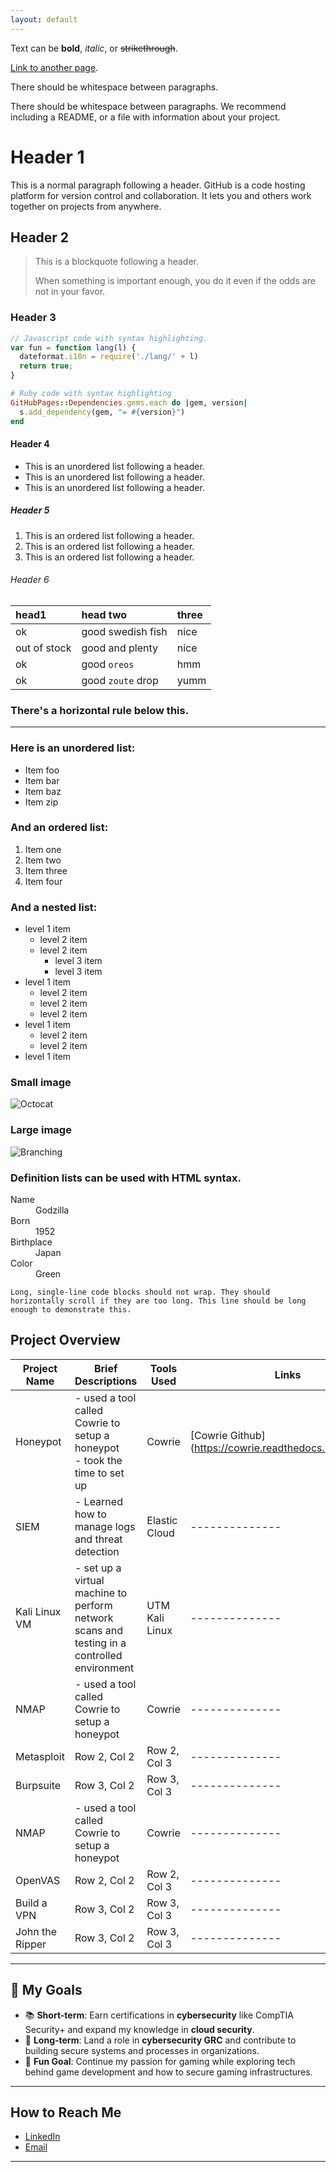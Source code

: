 ```yaml
---
layout: default
---
```


Text can be **bold**, _italic_, or ~~strikethrough~~.

[Link to another page](./another-page.html).

There should be whitespace between paragraphs.

There should be whitespace between paragraphs. We recommend including a README, or a file with information about your project.

# Header 1

This is a normal paragraph following a header. GitHub is a code hosting platform for version control and collaboration. It lets you and others work together on projects from anywhere.

## Header 2

> This is a blockquote following a header.
>
> When something is important enough, you do it even if the odds are not in your favor.

### Header 3

```js
// Javascript code with syntax highlighting.
var fun = function lang(l) {
  dateformat.i18n = require('./lang/' + l)
  return true;
}
```

```ruby
# Ruby code with syntax highlighting
GitHubPages::Dependencies.gems.each do |gem, version|
  s.add_dependency(gem, "= #{version}")
end
```

#### Header 4

*   This is an unordered list following a header.
*   This is an unordered list following a header.
*   This is an unordered list following a header.

##### Header 5

1.  This is an ordered list following a header.
2.  This is an ordered list following a header.
3.  This is an ordered list following a header.

###### Header 6

| head1        | head two          | three |
|:-------------|:------------------|:------|
| ok           | good swedish fish | nice  |
| out of stock | good and plenty   | nice  |
| ok           | good `oreos`      | hmm   |
| ok           | good `zoute` drop | yumm  |

### There's a horizontal rule below this.

* * *

### Here is an unordered list:

*   Item foo
*   Item bar
*   Item baz
*   Item zip

### And an ordered list:

1.  Item one
1.  Item two
1.  Item three
1.  Item four

### And a nested list:

- level 1 item
  - level 2 item
  - level 2 item
    - level 3 item
    - level 3 item
- level 1 item
  - level 2 item
  - level 2 item
  - level 2 item
- level 1 item
  - level 2 item
  - level 2 item
- level 1 item

### Small image

![Octocat](https://github.githubassets.com/images/icons/emoji/octocat.png)

### Large image

![Branching](https://guides.github.com/activities/hello-world/branching.png)


### Definition lists can be used with HTML syntax.

<dl>
<dt>Name</dt>
<dd>Godzilla</dd>
<dt>Born</dt>
<dd>1952</dd>
<dt>Birthplace</dt>
<dd>Japan</dd>
<dt>Color</dt>
<dd>Green</dd>
</dl>

```
Long, single-line code blocks should not wrap. They should horizontally scroll if they are too long. This line should be long enough to demonstrate this.
```

## Project Overview

| **Project Name** | **Brief Descriptions** | **Tools Used** | **Links** |
|--------------|--------------|--------------|--------------|
| Honeypot | - used a tool called Cowrie to setup a honeypot <br> - took the time to set up| Cowrie |[Cowrie Github] (https://cowrie.readthedocs.io/en/latest/)|
| SIEM | - Learned how to manage logs and threat detection | Elastic Cloud |--------------|
| Kali Linux VM | - set up a virtual machine to perform network scans and testing in a controlled environment | UTM <br> Kali Linux |--------------|
| NMAP | - used a tool called Cowrie to setup a honeypot| Cowrie |--------------|
| Metasploit | Row 2, Col 2 | Row 2, Col 3 |--------------|
| Burpsuite | Row 3, Col 2 | Row 3, Col 3 |--------------|
| NMAP | - used a tool called Cowrie to setup a honeypot| Cowrie |--------------|
| OpenVAS | Row 2, Col 2 | Row 2, Col 3 |--------------|
| Build a VPN | Row 3, Col 2 | Row 3, Col 3 |--------------|
| John the Ripper| Row 3, Col 2 | Row 3, Col 3 |--------------|

---

## 🚀 My Goals
- 📚 **Short-term**: Earn certifications in **cybersecurity** like CompTIA Security+ and expand my knowledge in **cloud security**.
- 💼 **Long-term**: Land a role in **cybersecurity GRC** and contribute to building secure systems and processes in organizations.
- 👾 **Fun Goal**: Continue my passion for gaming while exploring tech behind game development and how to secure gaming infrastructures.

---

## How to Reach Me
- [LinkedIn](https://www.linkedin.com/in/kingbojan) 
- [Email](kingbojbusiness@gmail.com)

---

